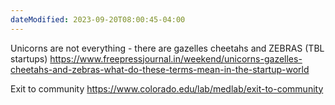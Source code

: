 ```yaml
---
dateModified: 2023-09-20T08:00:45-04:00
---
```

Unicorns are not everything - there are gazelles cheetahs and ZEBRAS (TBL startups)
https://www.freepressjournal.in/weekend/unicorns-gazelles-cheetahs-and-zebras-what-do-these-terms-mean-in-the-startup-world

Exit to community
https://www.colorado.edu/lab/medlab/exit-to-community